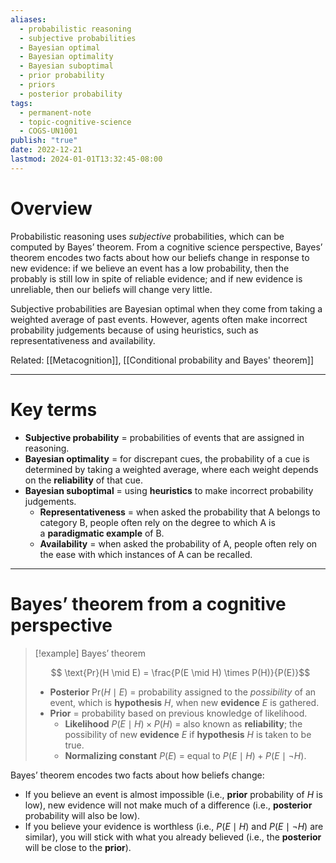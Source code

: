 ```yaml
---
aliases:
  - probabilistic reasoning
  - subjective probabilities
  - Bayesian optimal
  - Bayesian optimality
  - Bayesian suboptimal
  - prior probability
  - priors
  - posterior probability
tags:
  - permanent-note
  - topic-cognitive-science
  - COGS-UN1001
publish: "true"
date: 2022-12-21
lastmod: 2024-01-01T13:32:45-08:00
---
```

# Overview

Probabilistic reasoning uses *subjective* probabilities, which can be computed by Bayes’ theorem. From a cognitive science perspective, Bayes’ theorem encodes two facts about how our beliefs change in response to new evidence: if we believe an event has a low probability, then the probably is still low in spite of reliable evidence; and if new evidence is unreliable, then our beliefs will change very little.

Subjective probabilities are Bayesian optimal when they come from taking a weighted average of past events. However, agents often make incorrect probability judgements because of using heuristics, such as representativeness and availability.

Related: [[Metacognition]], [[Conditional probability and Bayes' theorem]]

---

# Key terms

- **Subjective probability** = probabilities of events that are assigned in reasoning.
- **Bayesian optimality** = for discrepant cues, the probability of a cue is determined by taking a weighted average, where each weight depends on the **reliability** of that cue.
- **Bayesian suboptimal** = using **heuristics** to make incorrect probability judgements.
    - **Representativeness** = when asked the probability that A belongs to category B, people often rely on the degree to which A is a **paradigmatic example** of B.
    - **Availability** = when asked the probability of A, people often rely on the ease with which instances of A can be recalled.

---
# Bayes’ theorem from a cognitive perspective


>[!example] Bayes’ theorem
>
> $$ \text{Pr}(H \mid E) = \frac{P(E \mid H) \times P(H)}{P(E)}$$
> 
> - **Posterior** $\text{Pr}(H \mid E)$ = probability assigned to the *possibility* of an event, which is **hypothesis** $H$, when new **evidence** $E$ is gathered.
>- **Prior** = probability based on previous knowledge of likelihood.
>	- **Likelihood** $P(E \mid H) \times P(H)$ = also known as **reliability**; the possibility of new **evidence** $E$ if **hypothesis** $H$ is taken to be true.
>	- **Normalizing constant** $P(E)$ = equal to $P(E \mid H) + P(E \mid \neg H)$.

Bayes’ theorem encodes two facts about how beliefs change:
- If you believe an event is almost impossible (i.e., **prior** probability of $H$ is low), new evidence will not make much of a difference (i.e., **posterior** probability will also be low).
- If you believe your evidence is worthless (i.e., $P(E \mid H)$ and $P(E \mid \neg H)$ are similar), you will stick with what you already believed (i.e., the **posterior** will be close to the **prior**).
